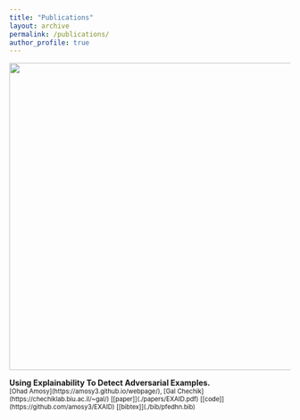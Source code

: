 ```yaml
---
title: "Publications"
layout: archive
permalink: /publications/
author_profile: true
---
```


<p align="center">
  <img src="./images/EXAID.PNG" width="550" />
</p>
<b>Using Explainability To Detect Adversarial Examples.</b>
<br>
<span style="font-size:.8em;">
[Ohad Amosy](https://amosy3.github.io/webpage/), 
[Gal Chechik](https://chechiklab.biu.ac.il/~gal/)
[[paper]](./papers/EXAID.pdf) 
[[code]](https://github.com/amosy3/EXAID)
[[bibtex]](./bib/pfedhn.bib)
</span>
